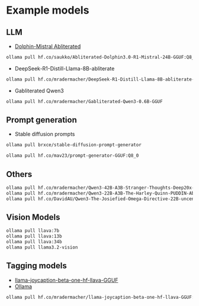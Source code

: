 # Example models

## LLM

- [Dolphin-Mistral Abliterated](https://huggingface.co/saukko/Abliterated-Dolphin3.0-R1-Mistral-24B-GGUF)

```bash
ollama pull hf.co/saukko/Abliterated-Dolphin3.0-R1-Mistral-24B-GGUF:Q8_0
```

- DeepSeek-R1-Distill-Llama-8B-abliterate

```bash
ollama pull hf.co/mradermacher/DeepSeek-R1-Distill-Llama-8B-abliterate-GGUF:Q8_0
```

- Gabliterated Qwen3

```bash
ollama pull hf.co/mradermacher/Gabliterated-Qwen3-0.6B-GGUF
```

## Prompt generation

- Stable diffusion prompts

```bash
ollama pull brxce/stable-diffusion-prompt-generator
```

```bash
ollama pull hf.co/mav23/prompt-generator-GGUF:Q8_0
```

## Others

```bash
ollama pull hf.co/mradermacher/Qwen3-42B-A3B-Stranger-Thoughts-Deep20x-Abliterated-Uncensored-GGUF:Q8_0
ollama pull hf.co/mradermacher/Qwen3-22B-A3B-The-Harley-Quinn-PUDDIN-Abliterated-Uncensored-GGUF:Q8_0
ollama pull hf.co/DavidAU/Qwen3-The-Josiefied-Omega-Directive-22B-uncensored-abliterated-GGUF:Q8_0
``` 

## Vision Models

```bash
ollama pull llava:7b
ollama pull llava:13b
ollama pull llava:34b
ollama pull llama3.2-vision
```

## Tagging models

- [llama-joycaption-beta-one-hf-llava-GGUF](https://huggingface.co/mradermacher/llama-joycaption-beta-one-hf-llava-GGUF)
- [Ollama](https://ollama.com/aha2025/llama-joycaption-beta-one-hf-llava)

```bash
ollama pull hf.co/mradermacher/llama-joycaption-beta-one-hf-llava-GGUF:Q8_0
```



